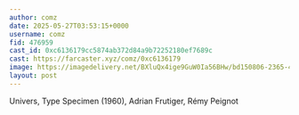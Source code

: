 ```yaml
---
author: comz
date: 2025-05-27T03:53:15+0000
username: comz
fid: 476959
cast_id: 0xc6136179cc5874ab372d84a9b72252180ef7689c
cast: https://farcaster.xyz/comz/0xc6136179
image: https://imagedelivery.net/BXluQx4ige9GuW0Ia56BHw/bd150806-2365-47aa-3f1a-cb482bcfd900/original
layout: post
---
```

Univers, Type Specimen (1960), Adrian Frutiger, Rémy Peignot  

<img src='https://imagedelivery.net/BXluQx4ige9GuW0Ia56BHw/bd150806-2365-47aa-3f1a-cb482bcfd900/original' alt='' referrerpolicy='no-referrer'/>